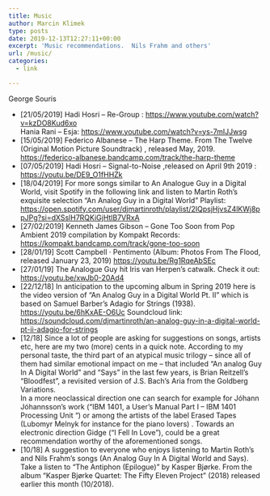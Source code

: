 ```yaml
---
title: Music
author: Marcin Klimek
type: posts
date: 2019-12-13T12:27:11+00:00
excerpt: 'Music recommendations.  Nils Frahm and others'
url: /music/
categories:
  - link

---
```

George Souris

  * [21/05/2019] Hadi Hosri &#8211; Re-Group : <https://www.youtube.com/watch?v=kzDO8Kud6xo>  
    Hania Rani &#8211; Esja: https://www.youtube.com/watch?v=ys-7mIJJwsg
  * [15/05/2019] Federico Albanese &#8211; The Harp Theme. From The Twelve (Original Motion Picture Soundtrack) , released May, 2019. <https://federico-albanese.bandcamp.com/track/the-harp-theme>
  * [07/05/2019] Hadi Hosri &#8211; Signal-to-Noise ,released on April 9th 2019 : <https://youtu.be/DE9_O1fHHZk>
  * [18/04/2019] For more songs similar to An Analogue Guy in a Digital World, visit Spotify in the following link and listen to Martin Roth&#8217;s exquisite selection &#8220;An Analog Guy in a Digital World&#8221; Playlist: <https://open.spotify.com/user/djmartinroth/playlist/2IQpsjHjvsZ4lKWj8ppJPg?si=dXSslH7RQKiGjHtlB7VRxA>
  * [27/02/2019] Kenneth James Gibson &#8211; Gone Too Soon from Pop Ambient 2019 compilation by Kompakt Records: <https://kompakt.bandcamp.com/track/gone-too-soon>
  * [28/01/19] Scott Campbell · Pentimento (Album: Photos From The Flood, released January 23, 2019) <https://youtu.be/Rg1RqeAbSEc>
  * [27/01/19] The Analogue Guy hit Iris van Herpen&#8217;s catwalk. Check it out: <https://youtu.be/xwJb0-20Ad4>
  * [22/12/18] In anticipation to the upcoming album in Spring 2019 here is the video version of &#8220;An Analog Guy in a Digital World Pt. II&#8221; which is based on Samuel Barber&#8217;s Adagio for Strings (1938).  
    <https://youtu.be/6hKxAE-O6Uc> Soundcloud link: <https://soundcloud.com/djmartinroth/an-analog-guy-in-a-digital-world-pt-ii-adagio-for-strings>
  * [12/18] Since a lot of people are asking for suggestions on songs, artists etc, here are my two (more) cents in a quick note. According to my personal taste, the third part of an atypical music trilogy &#8211; since all of them had similar emotional impact on me &#8211; that included “An analog Guy In A Digital World” and “Says” in the last few years, is Brian Reitzell’s “Bloodfest”, a revisited version of J.S. Bach’s Aria from the Goldberg Variations.  
    In a more neoclassical direction one can search for example for Jóhann Jóhannsson’s work (&#8220;IBM 1401, a User&#8217;s Manual Part I &#8211; IBM 1401 Processing Unit &#8220;) or among the artists of the label Erased Tapes (Lubomyr Melnyk for instance for the piano lovers) . Towards an electronic direction Gidge (&#8220;I Fell In Love&#8221;), could be a great recommendation worthy of the aforementioned songs.
  * [10/18] A suggestion to everyone who enjoys listening to Martin Roth&#8217;s and Nils Frahm&#8217;s songs (An Analog Guy In A Digital World and Says). Take a listen to &#8220;The Antiphon (Epilogue)&#8221; by Kasper Bjørke. From the album &#8220;Kasper Bjørke Quartet: The Fifty Eleven Project&#8221; (2018) released earlier this month (10/2018).